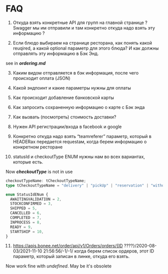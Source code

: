 # FAQ

1.  Откуда взять конкретные API для групп на главной странице ? Swagger мы им
    отправили и там конкретно откуда надо взять эту информацию ?

2.  Если блюдо выбираем на странице ресторана, как понять какой reuqired, а какой optional параметр
    для этого блюда? И как должны отправлять эту информацию в Бэк Энд.

see in **_ordering.md_**

3. Каким видом отправляется в бэк информация, после чего происходит оплата (JSON)

4. Какой эндпоинт и какие параметры нужны для оплаты
5. Как происходит добавление банковской карты
6. Как запросить сохраненную информацию о карте с Бэк энда

7. Как вызвать (посмотреть) стоимость доставки?

8. Нужен API регистрации/входа в facebook и google

9. Конкретно откуда надо взять “teamreferer” параметр, который в HEADERах передается requestам, когда
   берем информацию о конкретном ресторане

10. statusId и checkoutType ENUM нужны нам во всех вариантах, которые есть.

  Now **_checkoutType_** is not in use

```ts
checkoutTypeName: tCheckoutTypeName;
type tCheckoutTypeName = "delivery" | "pickUp" | "reservation" | "withoutMenu";
```

```ts
enum StatusIdENum {
  AWAITINGVALIDATION = 2,
  STOCKCONFIRMED = 3,
  SHIPPED = 5,
  CANCELLED = 6,
  COMPLETED = 7,
  INPROCESS = 8,
  READY = 9,
  STARTSHIP = 10,
}
```

11. https://apis.bonee.net/order/api/v1/Orders/orders/{ID ????}/2020-08-03/2021-11-10 21:56:56/-1/-1/ когда берем список ордеров, этот ID параметр, который записан в линке, откуда его взять.

  Now work fine with _undefined_. May be it's obsolete
